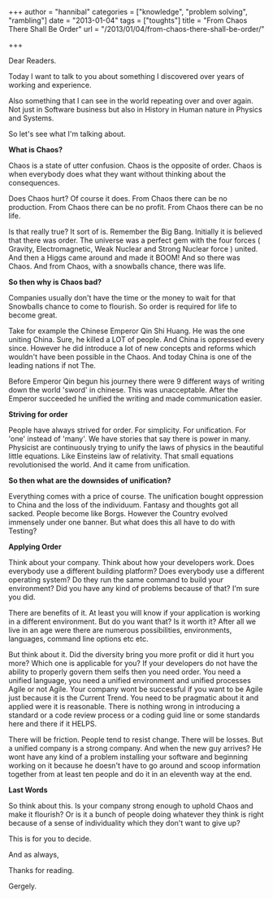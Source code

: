 +++
author = "hannibal"
categories = ["knowledge", "problem solving", "rambling"]
date = "2013-01-04"
tags = ["toughts"]
title = "From Chaos There Shall Be Order"
url = "/2013/01/04/from-chaos-there-shall-be-order/"

+++

Dear Readers.

Today I want to talk to you about something I discovered over years of working and experience.

Also something that I can see in the world repeating over and over again. Not just in Software business but also in History in Human nature in Physics and Systems.

So let's see what I'm talking about.

**What is Chaos?**

Chaos is a state of utter confusion. Chaos is the opposite of order. Chaos is when everybody does what they want without thinking about the consequences.

Does Chaos hurt? Of course it does. From Chaos there can be no production. From Chaos there can be no profit. From Chaos there can be no life.

Is that really true? It sort of is. Remember the Big Bang. Initially it is believed that there was order. The universe was a perfect gem with the four forces ( Gravity, Electromagnetic, Weak Nuclear and Strong Nuclear force ) united. And then a Higgs came around and made it BOOM! And so there was Chaos. And from Chaos, with a snowballs chance, there was life.

**So then why is Chaos bad?**

Companies usually don't have the time or the money to wait for that Snowballs chance to come to flourish. So order is required for life to become great.

Take for example the Chinese Emperor Qin Shi Huang. He was the one uniting China. Sure, he killed a LOT of people. And China is oppressed every since. However he did introduce a lot of new concepts and reforms which wouldn't have been possible in the Chaos. And today China is one of the leading nations if not The.

Before Emperor Qin begun his journey there were 9 different ways of writing down the world 'sword' in chinese. This was unacceptable. After the Emperor succeeded he unified the writing and made communication easier.

**Striving for order**

People have always strived for order. For simplicity. For unification. For 'one' instead of 'many'. We have stories that say there is power in many. Physicist are continuously trying to unify the laws of physics in the beautiful little equations. Like Einsteins law of relativity. That small equations revolutionised the world. And it came from unification.

**So then what are the downsides of unification?**

Everything comes with a price of course. The unification bought oppression to China and the loss of the individuum. Fantasy and thoughts got all sacked. People become like Borgs. However the Country evolved immensely under one banner. But what does this all have to do with Testing?

**Applying Order**

Think about your company. Think about how your developers work. Does everybody use a different building platform? Does everybody use a different operating system? Do they run the same command to build your environment? Did you have any kind of problems because of that? I'm sure you did.

There are benefits of it. At least you will know if your application is working in a different environment. But do you want that? Is it worth it? After all we live in an age were there are numerous possibilities, environments, languages, command line options etc etc.

But think about it. Did the diversity bring you more profit or did it hurt you more? Which one is applicable for you? If your developers do not have the ability to properly govern them selfs then you need order. You need a unified language, you need a unified environment and unified processes Agile or not Agile. Your company wont be successful if you want to be Agile just because it is the Current Trend. You need to be pragmatic about it and applied were it is reasonable. There is nothing wrong in introducing a standard or a code review process or a coding guid line or some standards here and there if it HELPS.

There will be friction. People tend to resist change. There will be losses. But a unified company is a strong company. And when the new guy arrives? He wont have any kind of a problem installing your software and beginning working on it because he doesn't have to go around and scoop information together from at least ten people and do it in an eleventh way at the end.

**Last Words**

So think about this. Is your company strong enough to uphold Chaos and make it flourish? Or is it a bunch of people doing whatever they think is right because of a sense of individuality which they don't want to give up?

This is for you to decide.

And as always,

Thanks for reading.

Gergely.